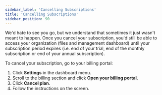 ```yaml
---
sidebar_label: 'Cancelling Subscriptions'
title: 'Cancelling Subscriptions'
sidebar_position: 90
---
```

We'd hate to see you go, but we understand that sometimes it just wasn't meant to happen. Once you cancel your subscription, you'd still be able to access your organization (files and management dashboard) until your subscription period expires (i.e. end of your trial, end of the monthly subscription or end of your annual subscription). 

To cancel your subscription, go to your billing portal:

1. Click **Settings** in the dashboard menu.
2. Scroll to the billing section and click **Open your billing portal**.
3. Click **Cancel plan**.
4. Follow the instructions on the screen.
